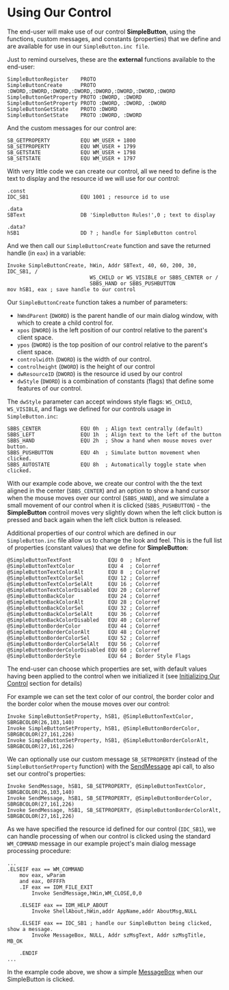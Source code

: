 # Using Our Control

The end-user will make use of our control **SimpleButton**, using the functions, custom messages, and constants \(properties\) that we define and are available for use in our `SimpleButton.inc file`.

Just to remind ourselves, these are the **external** functions available to the end-user:

```x86asm
SimpleButtonRegister    PROTO
SimpleButtonCreate      PROTO :DWORD,:DWORD,:DWORD,:DWORD,:DWORD,:DWORD,:DWORD,:DWORD
SimpleButtonGetProperty PROTO :DWORD, :DWORD
SimpleButtonSetProperty PROTO :DWORD, :DWORD, :DWORD
SimpleButtonGetState    PROTO :DWORD
SimpleButtonSetState    PROTO :DWORD, :DWORD
```

And the custom messages for our control are:

```x86asm
SB_GETPROPERTY          EQU WM_USER + 1800
SB_SETPROPERTY          EQU WM_USER + 1799
SB_GETSTATE             EQU WM_USER + 1798
SB_SETSTATE             EQU WM_USER + 1797
```

With very little code we can create our control, all we need to define is the text to display and the resource id we will use for our control:

```x86asm
.const
IDC_SB1                 EQU 1001 ; resource id to use

.data
SBText                  DB 'SimpleButton Rules!',0 ; text to display

.data?
hSB1                    DD ? ; handle for SimpleButton control
```

And we then call our `SimpleButtonCreate` function and save the returned handle \(in `eax`\) in a variable:

```x86asm
Invoke SimpleButtonCreate, hWin, Addr SBText, 40, 60, 200, 30, IDC_SB1, /
                           WS_CHILD or WS_VISIBLE or SBBS_CENTER or /
                           SBBS_HAND or SBBS_PUSHBUTTON
mov hSB1, eax ; save handle to our control
```

Our `SimpleButtonCreate` function takes a number of parameters:

* `hWndParent` \(`DWORD`\) is the parent handle of our main dialog window, with which to create a child control for.
* `xpos` \(`DWORD`\) is the left position of our control relative to the parent's client space.
* `ypos` \(`DWORD`\) is the top position of our control relative to the parent's client space.
* `controlwidth` \(`DWORD`\) is the width of our control.
* `controlheight` \(`DWORD`\) is the height of our control
* `dwResourceID` \(`DWORD`\) is the resource id used by our control
* `dwStyle` \(`DWORD`\) is a combination of constants \(flags\) that define some features of our control.

The `dwStyle` parameter can accept windows style flags: `WS_CHILD`, `WS_VISIBLE`, and flags we defined for our controls usage in `SimpleButton.inc`:

```x86asm
SBBS_CENTER             EQU 0h  ; Align text centrally (default)
SBBS_LEFT               EQU 1h  ; Align text to the left of the button
SBBS_HAND               EQU 2h  ; Show a hand when mouse moves over button.
SBBS_PUSHBUTTON         EQU 4h  ; Simulate button movement when clicked.
SBBS_AUTOSTATE          EQU 8h  ; Automatically toggle state when clicked.
```

With our example code above, we create our control with the the text aligned in the center \(`SBBS_CENTER`\) and an option to show a hand cursor when the mouse moves over our control \(`SBBS_HAND`\), and we simulate a small movement of our control when it is clicked  \(`SBBS_PUSHBUTTON`\) - the **SimpleButton** controil moves very slightly down when the left click button is pressed and back again when the left click button is released.

Additional properties of our control which are defined in our `SimpleButton.inc` file allow us to change the look and feel. This is the full list of properties \(constant values\) that we define for **SimpleButton**:

```x86asm
@SimpleButtonTextFont            EQU 0  ; hFont
@SimpleButtonTextColor           EQU 4  ; Colorref
@SimpleButtonTextColorAlt        EQU 8  ; Colorref
@SimpleButtonTextColorSel        EQU 12 ; Colorref
@SimpleButtonTextColorSelAlt     EQU 16 ; Colorref
@SimpleButtonTextColorDisabled   EQU 20 ; Colorref
@SimpleButtonBackColor           EQU 24 ; Colorref
@SimpleButtonBackColorAlt        EQU 28 ; Colorref
@SimpleButtonBackColorSel        EQU 32 ; Colorref
@SimpleButtonBackColorSelAlt     EQU 36 ; Colorref
@SimpleButtonBackColorDisabled   EQU 40 ; Colorref
@SimpleButtonBorderColor         EQU 44 ; Colorref
@SimpleButtonBorderColorAlt      EQU 48 ; Colorref
@SimpleButtonBorderColorSel      EQU 52 ; Colorref
@SimpleButtonBorderColorSelAlt   EQU 56 ; Colorref
@SimpleButtonBorderColorDisabled EQU 60 ; Colorref
@SimpleButtonBorderStyle         EQU 64 ; Border Style Flags
```

The end-user can choose which properties are set, with default values having been applied to the control when we initialized it \(see [Initializing Our Control](//initializing-our-control.md) section for details\)

For example we can set the text color of our control, the border color and the border color when the mouse moves over our control:

```x86asm
Invoke SimpleButtonSetProperty, hSB1, @SimpleButtonTextColor, SBRGBCOLOR(26,103,140)
Invoke SimpleButtonSetProperty, hSB1, @SimpleButtonBorderColor, SBRGBCOLOR(27,161,226)
Invoke SimpleButtonSetProperty, hSB1, @SimpleButtonBorderColorAlt, SBRGBCOLOR(27,161,226)
```

We can optionally use our custom message `SB_SETPROPERTY` \(instead of the `SimpleButtonSetProperty` function\) with the [SendMessage](https://msdn.microsoft.com/en-us/library/windows/desktop/ms644950%28v=vs.85%29.aspx) api call, to also set our control's properties:

```x86asm
Invoke SendMessage, hSB1, SB_SETPROPERTY, @SimpleButtonTextColor, SBRGBCOLOR(26,103,140)
Invoke SendMessage, hSB1, SB_SETPROPERTY, @SimpleButtonBorderColor, SBRGBCOLOR(27,161,226)
Invoke SendMessage, hSB1, SB_SETPROPERTY, @SimpleButtonBorderColorAlt, SBRGBCOLOR(27,161,226)
```

As we have specified the resource id defined for our control \(`IDC_SB1`\), we can handle processing of when our control is clicked using the standard `WM_COMMAND` message in our example project's main dialog message processing procedure:

```x86asm
...
.ELSEIF eax == WM_COMMAND
    mov eax, wParam
    and eax, 0FFFFh
    .IF eax == IDM_FILE_EXIT
        Invoke SendMessage,hWin,WM_CLOSE,0,0

    .ELSEIF eax == IDM_HELP_ABOUT
        Invoke ShellAbout,hWin,addr AppName,addr AboutMsg,NULL

    .ELSEIF eax == IDC_SB1 ; handle our SimpleButton being clicked, show a message.
        Invoke MessageBox, NULL, Addr szMsgText, Addr szMsgTitle, MB_OK

    .ENDIF
...
```

In the example code above, we show a simple [MessageBox](https://msdn.microsoft.com/en-us/library/windows/desktop/ms645505%28v=vs.85%29.aspx) when our SimpleButton is clicked.

